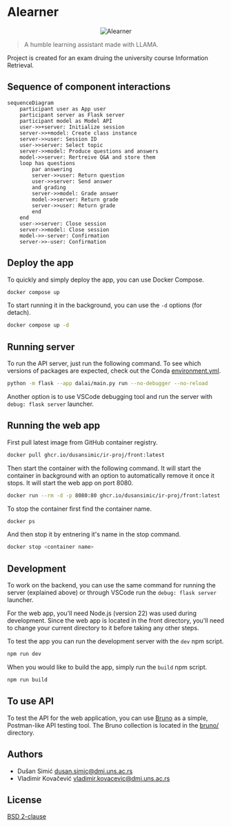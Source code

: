 # AIearner

<center>
<img alt="AIearner" src="./assets/aiearner.png" />
</center>

> A humble learning assistant made with LLAMA.

Project is created for an exam druing the university course Information Retrieval.

## Sequence of component interactions

```mermaid
sequenceDiagram
    participant user as App user
    participant server as Flask server
    participant model as Model API
    user->>+server: Initialize session
    server->>+model: Create class instance
    server->>user: Session ID
    user->>server: Select topic
    server->>model: Produce questions and answers
    model->>server: Rertreive Q&A and store them
    loop has questions
        par answering
        server->>user: Return question
        user->>server: Send answer
        and grading
        server->>model: Grade answer
        model->>server: Return grade
        server->>user: Return grade
        end
    end
    user->>server: Close session
    server->>model: Close session
    model->>-server: Confirmation
    server->>-user: Confirmation
```

## Deploy the app

To quickly and simply deploy the app, you can use Docker Compose.

```sh
docker compose up
```

To start running it in the background, you can use the `-d` options (for detach).

```sh
docker compose up -d
```

## Running server

To run the API server, just run the following command. To see which versions of packages are
expected, check out the Conda [environment.yml](./dalai/environment.yml).

```sh
python -m flask --app dalai/main.py run --no-debugger --no-reload
```

Another option is to use VSCode debugging tool and run the server with `debug: flask server`
launcher.

## Running the web app

First pull latest image from GitHub container registry.

```sh
docker pull ghcr.io/dusansimic/ir-proj/front:latest
```
Then start the container with the following command. It will start the container in background with
an option to automatically remove it once it stops. It will start the web app on port 8080.

```sh
docker run --rm -d -p 8080:80 ghcr.io/dusansimic/ir-proj/front:latest
```

To stop the container first find the container name.

```sh
docker ps
```

And then stop it by entnering it's name in the stop command.

```sh
docker stop <container name>
```

## Development

To work on the backend, you can use the same command for running the server (explained above) or
through VSCode run the `debug: flask server` launcher.

For the web app, you'll need Node.js (version 22) was used during development. Since the web app is
located in the front directory, you'll need to change your current directory to it before taking any
other steps.

To test the app you can run the development server with the `dev` npm script.

```sh
npm run dev
```

When you would like to build the app, simply run the `build` npm script.

```sh
npm run build
```

## To use API

To test the API for the web application, you can use [Bruno](https://www.usebruno.com/) as a simple,
Postman-like API testing tool. The Bruno collection is located in the [bruno/](./bruno/) directory.

## Authors

- Dušan Simić <dusan.simic@dmi.uns.ac.rs>
- Vladimir Kovačević <vladimir.kovacevic@dmi.uns.ac.rs>

## License

[BSD 2-clause](./LICENSE)
